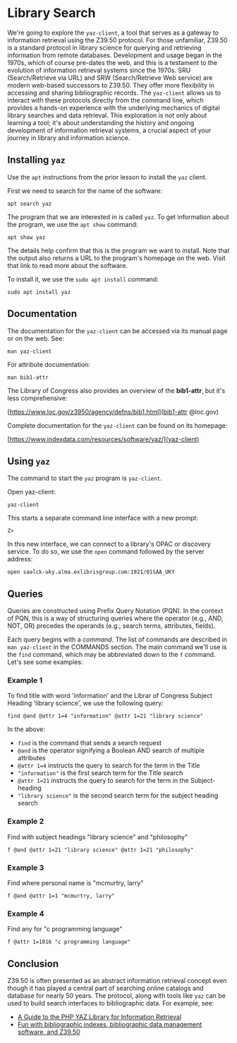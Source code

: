 # Library Search

We're going to explore the `yaz-client`,
a tool that serves
as a gateway to
information retrieval
using the Z39.50 protocol.
For those unfamiliar,
Z39.50 is a standard protocol
in library science for
querying and retrieving information
from remote databases.
Development and usage
began in the 1970s,
which of course pre-dates the web,
and this is a testament to the evolution of
information retrieval systems since the 1970s.
SRU (Search/Retrieve via URL) and
SRW (Search/Retrieve Web service)
are modern web-based successors to Z39.50.
They offer more flexibility
in accessing and sharing bibliographic records.
The `yaz-client` allows us to interact
with these protocols
directly from the command line,
which provides a hands-on experience
with the underlying mechanics of
digital library searches and data retrieval.
This exploration is not
only about learning a tool;
it's about understanding the
history and ongoing development
of information retrieval systems,
a crucial aspect of your journey
in library and information science.

## Installing `yaz`

Use the `apt` instructions
from the prior lesson
to install the `yaz` client.

First we need to search
for the name of the software:

```
apt search yaz
```

The program that we are
interested in is called `yaz`.
To get information about the program,
we use the `apt show` command:

```
apt show yaz
```

The details help confirm
that this is the program
we want to install.
Note that the output also
returns a URL to the program's
homepage on the web.
Visit that link to
read more about the software.

To install it,
we use the `sudo apt install` command:

```
sudo apt install yaz
```

## Documentation

The documentation for the
`yaz-client` can be accessed
via its manual page or on the web.
See:

```
man yaz-client
```

For attribute documentation:

```
man bib1-attr
```

The Library of Congress also
provides an overview of the **bib1-attr**,
but it's less comprehensive:

[https://www.loc.gov/z3950/agency/defns/bib1.html](bib1-attr @loc.gov)

Complete documentation for the
`yaz-client` can be found on its
homepage:

[https://www.indexdata.com/resources/software/yaz/](yaz-client)

## Using `yaz`

The command to start
the `yaz` program is
`yaz-client`.

Open yaz-client:

```
yaz-client
```

This starts a separate command line
interface with a new prompt:

```
Z>
```

In this new interface,
we can connect to a library's
OPAC or discovery service.
To do so,
we use  the `open` command
followed by the server address:

```
open saalck-uky.alma.exlibrisgroup.com:1921/01SAA_UKY
```

## Queries

Queries are constructed
using Prefix Query Notation (PQN).
In the context of PQN,
this is a way of structuring
queries where the operator
(e.g., AND, NOT, OR)
precedes the operands
(e.g., search terms, attributes, fields).

Each query begins with a *command*.
The list of commands are
described in `man yaz-client`
in the COMMANDS section.
The main command we'll use
is the `find` command,
which may be abbreviated
down to the `f` command.
Let's see some examples:

### Example 1

To find title with word
'information' and
the Librar of Congress Subject Heading
'library science',
we use the following query:

```
find @and @attr 1=4 "information" @attr 1=21 "library science"
```

In the above:

- `find` is the command that sends a search request
- `@and` is the operator signifying a Boolean AND search of multiple attributes
- `@attr 1=4` instructs the query to search for the term in the Title
- `"information"` is the first search term for the Title search
- `@attr 1=21` instructs the query to search for the term in the Subject-heading
- `"library science"` is the second search term for the subject heading search

### Example 2

Find with subject headings "library science" and "philosophy"

```
f @and @attr 1=21 "library science" @attr 1=21 "philosophy"
```

### Example 3

Find where personal name is "mcmurtry, larry"

```
f @and @attr 1=1 "mcmurtry, larry"
```

### Example 4

Find any for "c programming language"

```
f @attr 1=1016 "c programming language"
```

## Conclusion

Z39.50 is often presented as an abstract
information retrieval concept
even though it has played a central
part of searching online catalogs and database
for nearly 50 years.
The protocol,
along with tools like `yaz`
can be used to build
search interfaces to bibliographic data.
For example,
see:

- [A Guide to the PHP YAZ Library for Information Retrieval](https://reintech.io/blog/guide-to-php-yaz-library-information-retrieval)
- [Fun with bibliographic indexes, bibliographic data management software, and Z39.50](https://sites.nd.edu/emorgan/2013/11/fun/)
